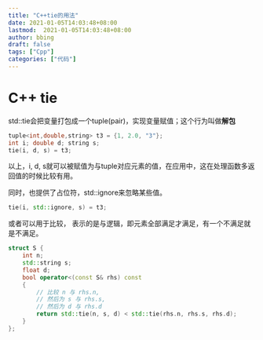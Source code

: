 ```yaml
---
title: "C++tie的用法"
date: 2021-01-05T14:03:48+08:00
lastmod:  2021-01-05T14:03:48+08:00
author: bbing
draft: false
tags: ["Cpp"]
categories: ["代码"]
---
```


# C++ tie

std::tie会把变量打包成一个tuple(pair)，实现变量赋值；这个行为叫做**解包**

```cpp
tuple<int,double,string> t3 = {1, 2.0, "3"};
int i; double d; string s;
tie(i, d, s) = t3;
```

以上，i, d, s就可以被赋值为与tuple对应元素的值，在应用中，这在处理函数多返回值的时候比较有用。

同时，也提供了占位符，std::ignore来忽略某些值。

```cpp
tie(i, std::ignore, s) = t3;
```

或者可以用于比较， 表示的是与逻辑，即元素全部满足才满足，有一个不满足就是不满足。

```cpp
struct S {
    int n;
    std::string s;
    float d;
    bool operator<(const S& rhs) const
    {
        // 比较 n 与 rhs.n,
        // 然后为 s 与 rhs.s,
        // 然后为 d 与 rhs.d
        return std::tie(n, s, d) < std::tie(rhs.n, rhs.s, rhs.d);
    }
};
```
